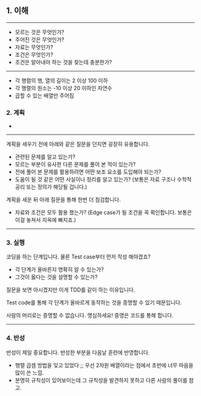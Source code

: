## 1. 이해

---
- 모르는 것은 무엇인가?
- 주어진 것은 무엇인가?
- 자료는 무엇인가?
- 조건은 무엇인가?
- 조건은 알아내야 하는 것을 찾는데 충분한가?
---
- 각 행렬의 행, 열의 길이는 2 이상 100 이하
- 각 행렬의 원소는 -10 이상 20 이하인 자연수
- 곱할 수 있는 배열만 주어짐

### 2. 계획
- 

---
계획을 세우기 전에 아래와 같은 질문을 던지면 굉장히 유용합니다.

- 관련된 문제를 알고 있는가?
- 모르는 부분이 유사한 다른 문제를 풀어 본 적이 있는가?
- 전에 풀어 본 문제를 활용하려면 어떤 보조 요소를 도입해야 되는가?
- 도움이 될 것 같은 어떤 사실이나 정리를 알고 있는가? (보통은 자료 구조나 수학적 공리 또는 정의가 해당될 겁니다.)

계획을 세운 뒤 아래 질문을 통해 한번 더 점검합니다.

- 자료와 조건은 모두 활용 했는가? (Edge case가 될 조건을 꼭 확인합니다. 보통은 이걸 놓쳐서 지옥에 빠지죠.)
---

### 3. 실행

코딩을 하는 단계입니다. 물론 Test case부터 먼저 작성 해야겠죠?

- 각 단계가 올바른지 명확히 알 수 있는가?
- 그것이 옳다는 것을 설명할 수 있는가?

질문을 보면 아시겠지만 이게 TDD를 같이 하는 이유입니다.

Test code를 통해 각 단계가 올바르게 동작하는 것을 증명할 수 있기 때문입니다.

사람의 머리로는 증명할 수 없습니다. 명심하세요! 증명은 코드를 통해 합니다.

---

### 4. 반성

반성이 제일 중요합니다. 반성한 부분을 다음날 훈련에 반영합니다.
- 행렬 곱셈 방법을 잊고 있었다 ;; 우선 2차원 배열이라는 점에서 초반에 너무 마음을 많이 쓴 느낌.
- 분명히 규칙성이 있어보이는데 그 규칙성을 발견하지 못하고 다른 사람의 풀이를 참고.
